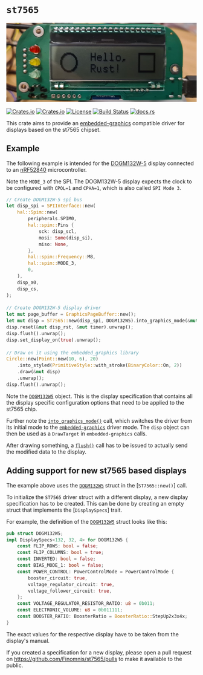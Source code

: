 # `st7565`

[![DOGM132W-5 display showing the graphics example](https://github.com/Finomnis/st7565/blob/main/readme_banner.jpg?raw=true)](examples/nrf52840_dogm132w5_graphics.rs)

[![Crates.io](https://img.shields.io/crates/v/st7565)](https://crates.io/crates/st7565)
[![Crates.io](https://img.shields.io/crates/d/st7565)](https://crates.io/crates/st7565)
[![License](https://img.shields.io/crates/l/st7565)](https://github.com/Finomnis/st7565/blob/main/LICENSE-MIT)
[![Build Status](https://img.shields.io/github/actions/workflow/status/Finomnis/st7565/ci.yml)](https://github.com/Finomnis/st7565/actions/workflows/ci.yml?query=branch%3Amain)
[![docs.rs](https://img.shields.io/docsrs/st7565)](https://docs.rs/st7565)

This crate aims to provide an
[embedded-graphics](https://crates.io/crates/embedded-graphics)
compatible driver for displays based on the st7565 chipset.

## Example

The following example is intended for the [DOGM132W-5](https://www.displayvisions.us/products/dog.html) display connected to an [nRF52840](https://www.nordicsemi.com/products/nrf52840)
microcontroller.

Note the `MODE_3` of the SPI. The DOGM132W-5 display expects the clock to be configured
with `CPOL=1` and `CPHA=1`, which is also called `SPI Mode 3`.

```rust
// Create DOGM132W-5 spi bus
let disp_spi = SPIInterface::new(
    hal::Spim::new(
        peripherals.SPIM0,
        hal::spim::Pins {
            sck: disp_scl,
            mosi: Some(disp_si),
            miso: None,
        },
        hal::spim::Frequency::M8,
        hal::spim::MODE_3,
        0,
    ),
    disp_a0,
    disp_cs,
);

// Create DOGM132W-5 display driver
let mut page_buffer = GraphicsPageBuffer::new();
let mut disp = ST7565::new(disp_spi, DOGM132W5).into_graphics_mode(&mut page_buffer);
disp.reset(&mut disp_rst, &mut timer).unwrap();
disp.flush().unwrap();
disp.set_display_on(true).unwrap();

// Draw on it using the embedded_graphics library
Circle::new(Point::new(10, 6), 20)
    .into_styled(PrimitiveStyle::with_stroke(BinaryColor::On, 2))
    .draw(&mut disp)
    .unwrap();
disp.flush().unwrap();
```

Note the [`DOGM132W5`](displays::DOGM132W5) object. This is the display specification that contains all the display specific configuration options that need to be applied to the st7565 chip.

Further note the [`into_graphics_mode()`](ST7565::into_graphics_mode()) call, which switches the driver from its initial
mode to the [`embedded-graphics`](https://crates.io/crates/embedded-graphics) driver mode.
The `disp` object can then be used as a `DrawTarget` in `embedded-graphics` calls.

After drawing something, a [`flush()`](ST7565::flush()) call has to be issued to actually
send the modified data to the display.


## Adding support for new st7565 based displays

The example above uses the [`DOGM132W5`](displays::DOGM132W5) struct in the [`ST7565::new()`] call.

To initialize the `ST7565` driver struct with a different display, a new display
specification has to be created. This can be done by creating an empty struct that
implements the [`DisplaySpecs`] trait.

For example, the definition of the [`DOGM132W5`](displays::DOGM132W5) struct looks like this:
```rust
pub struct DOGM132W5;
impl DisplaySpecs<132, 32, 4> for DOGM132W5 {
    const FLIP_ROWS: bool = false;
    const FLIP_COLUMNS: bool = true;
    const INVERTED: bool = false;
    const BIAS_MODE_1: bool = false;
    const POWER_CONTROL: PowerControlMode = PowerControlMode {
        booster_circuit: true,
        voltage_regulator_circuit: true,
        voltage_follower_circuit: true,
    };
    const VOLTAGE_REGULATOR_RESISTOR_RATIO: u8 = 0b011;
    const ELECTRONIC_VOLUME: u8 = 0b011111;
    const BOOSTER_RATIO: BoosterRatio = BoosterRatio::StepUp2x3x4x;
}
```

The exact values for the respective display have to be taken from the display's manual.

If you created a specification for a new display, please open a pull request on <https://github.com/Finomnis/st7565/pulls> to make it available to the public.
